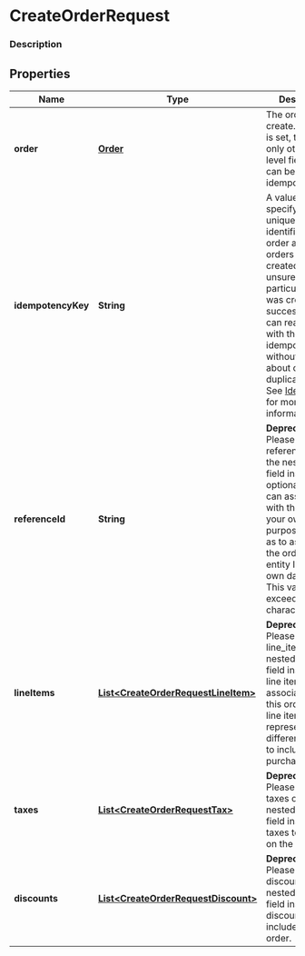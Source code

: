 
# CreateOrderRequest

### Description



## Properties
Name | Type | Description | Notes
------------ | ------------- | ------------- | -------------
**order** | [**Order**](Order.md) | The order to create. If this field is set, then the only other top-level field that can be set is the idempotency_key. |  [optional]
**idempotencyKey** | **String** | A value you specify that uniquely identifies this order among orders you&#39;ve created.  If you&#39;re unsure whether a particular order was created successfully, you can reattempt it with the same idempotency key without worrying about creating duplicate orders.  See [Idempotency](https://developer.squareup.com/docs/basics/api101/idempotency) for more information. |  [optional]
**referenceId** | **String** | __Deprecated__: Please set the reference_id on the nested &#x60;order&#x60; field instead.  An optional ID you can associate with the order for your own purposes (such as to associate the order with an entity ID in your own database).  This value cannot exceed 40 characters. |  [optional] [deprecated]
**lineItems** | [**List&lt;CreateOrderRequestLineItem&gt;**](CreateOrderRequestLineItem.md) | __Deprecated__: Please set the line_items on the nested &#x60;order&#x60; field instead.  The line items to associate with this order.  Each line item represents a different product to include in a purchase. |  [optional] [deprecated]
**taxes** | [**List&lt;CreateOrderRequestTax&gt;**](CreateOrderRequestTax.md) | __Deprecated__: Please set the taxes on the nested &#x60;order&#x60; field instead.  The taxes to include on the order. |  [optional] [deprecated]
**discounts** | [**List&lt;CreateOrderRequestDiscount&gt;**](CreateOrderRequestDiscount.md) | __Deprecated__: Please set the discounts on the nested &#x60;order&#x60; field instead.  The discounts to include on the order. |  [optional] [deprecated]



